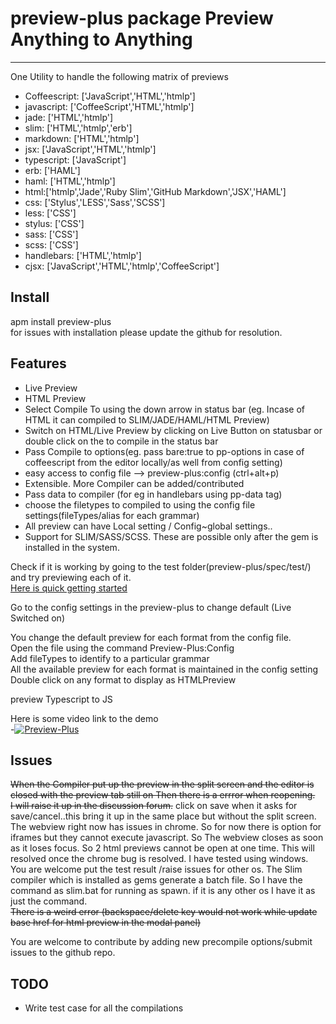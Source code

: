 # preview-plus package Preview Anything to Anything
----------------------------------------------------

One Utility to handle the following matrix of previews
* Coffeescript: ['JavaScript','HTML','htmlp']
* javascript: ['CoffeeScript','HTML','htmlp']
* jade: ['HTML','htmlp']
* slim: ['HTML','htmlp','erb']
* markdown: ['HTML','htmlp']
* jsx: ['JavaScript','HTML','htmlp']
* typescript: ['JavaScript']
* erb: ['HAML']
* haml: ['HTML','htmlp']
* html:['htmlp','Jade','Ruby Slim','GitHub Markdown','JSX','HAML']
* css: ['Stylus','LESS','Sass','SCSS']
* less: ['CSS']
* stylus: ['CSS']
* sass: ['CSS']
* scss: ['CSS']
* handlebars: ['HTML','htmlp']
* cjsx: ['JavaScript','HTML','htmlp','CoffeeScript']

Install
-----------
apm install preview-plus  
for issues with installation please update the github for resolution.

Features
-----------
* Live Preview
* HTML Preview
* Select Compile To using the down arrow in status bar (eg. Incase of HTML it can compiled to SLIM/JADE/HAML/HTML Preview)
* Switch on HTML/Live Preview by clicking on Live Button on statusbar or double click on the to compile in the status bar
* Pass Compile to options(eg. pass bare:true to pp-options in case of coffeescript from the editor locally/as well from config setting)
* easy access to config file --> preview-plus:config (ctrl+alt+p)
* Extensible. More Compiler can be added/contributed
* Pass data to compiler (for eg in handlebars using pp-data tag)
* choose the filetypes to compiled to using the config file settings(fileTypes/alias for each grammar)
* All preview can have Local setting / Config~global settings..
* Support for SLIM/SASS/SCSS. These are possible only after the gem is installed in the system.

Check if it is working by going to the test folder(preview-plus/spec/test/) and try previewing each of it.  
[Here is quick getting started](https://skandasoft.wordpress.com/2015/01/19/atom-io-preview-plus-getting-started/)  

Go to the config settings in the preview-plus to change default (Live Switched on)  

You change the default preview for each format from the config file.  
Open the file using the command Preview-Plus:Config  
Add fileTypes to identify to a particular grammar  
All the available preview for each format is maintained in the config setting  
Double click on any format to display as HTMLPreview  

preview Typescript to JS  

Here is some video link to the demo  
-[![Preview-Plus](https://raw.github.com/skandasoft/preview-plus/master/Youtube_Video.png)](http://www.youtube.com/playlist?list=PLWe88FcgV1ft0TKra0gQBptfFc7jjEspC)



Issues
-----------
~~When the Compiler put up the preview in the split screen and the editor is closed with the preview tab still on Then there is a errror when reopening.  
I will raise it up in the discussion forum.~~
click on save when it asks for save/cancel..this bring it up in the same place but without the split screen.
The webview right now has issues in chrome. So for now there is option for iframes but they cannot execute javascript. So The webview closes as soon as it loses focus.
So 2 html previews cannot be open at one time. This will resolved once the chrome bug is resolved.
I have tested using windows. You are welcome put the test result /raise issues for other os. The Slim compiler which is installed as gems generate a batch file. So I have
the command as slim.bat for running as spawn.  if it is any other os I have it as just the command.  
~~There is a weird error (backspace/delete key would not work while update base href for html preview in the modal panel)~~

You are welcome to contribute by adding new precompile options/submit issues to the github repo.


TODO
-----

* Write test case for all the compilations
